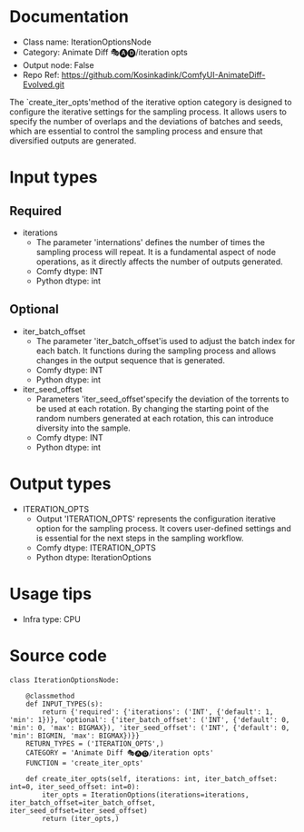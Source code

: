 # Documentation
- Class name: IterationOptionsNode
- Category: Animate Diff 🎭🅐🅓/iteration opts
- Output node: False
- Repo Ref: https://github.com/Kosinkadink/ComfyUI-AnimateDiff-Evolved.git

The `create_iter_opts'method of the iterative option category is designed to configure the iterative settings for the sampling process. It allows users to specify the number of overlaps and the deviations of batches and seeds, which are essential to control the sampling process and ensure that diversified outputs are generated.

# Input types
## Required
- iterations
    - The parameter 'internations' defines the number of times the sampling process will repeat. It is a fundamental aspect of node operations, as it directly affects the number of outputs generated.
    - Comfy dtype: INT
    - Python dtype: int
## Optional
- iter_batch_offset
    - The parameter 'iter_batch_offset'is used to adjust the batch index for each batch. It functions during the sampling process and allows changes in the output sequence that is generated.
    - Comfy dtype: INT
    - Python dtype: int
- iter_seed_offset
    - Parameters 'iter_seed_offset'specify the deviation of the torrents to be used at each rotation. By changing the starting point of the random numbers generated at each rotation, this can introduce diversity into the sample.
    - Comfy dtype: INT
    - Python dtype: int

# Output types
- ITERATION_OPTS
    - Output 'ITERATION_OPTS' represents the configuration iterative option for the sampling process. It covers user-defined settings and is essential for the next steps in the sampling workflow.
    - Comfy dtype: ITERATION_OPTS
    - Python dtype: IterationOptions

# Usage tips
- Infra type: CPU

# Source code
```
class IterationOptionsNode:

    @classmethod
    def INPUT_TYPES(s):
        return {'required': {'iterations': ('INT', {'default': 1, 'min': 1})}, 'optional': {'iter_batch_offset': ('INT', {'default': 0, 'min': 0, 'max': BIGMAX}), 'iter_seed_offset': ('INT', {'default': 0, 'min': BIGMIN, 'max': BIGMAX})}}
    RETURN_TYPES = ('ITERATION_OPTS',)
    CATEGORY = 'Animate Diff 🎭🅐🅓/iteration opts'
    FUNCTION = 'create_iter_opts'

    def create_iter_opts(self, iterations: int, iter_batch_offset: int=0, iter_seed_offset: int=0):
        iter_opts = IterationOptions(iterations=iterations, iter_batch_offset=iter_batch_offset, iter_seed_offset=iter_seed_offset)
        return (iter_opts,)
```